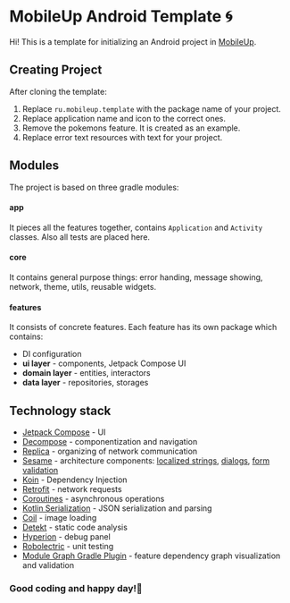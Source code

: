 # MobileUp Android Template 🌀

Hi! This is a template for initializing an Android project in [MobileUp](https://mobileup.ru/).

## Creating Project

After cloning the template:

1. Replace `ru.mobileup.template` with the package name of your project.
2. Replace application name and icon to the correct ones.
3. Remove the pokemons feature. It is created as an example.
4. Replace error text resources with text for your project.

## Modules
The project is based on three gradle modules:

#### app
It pieces all the features together, contains `Application` and `Activity` classes. Also all tests are placed here.

#### core
It contains general purpose things: error handing, message showing, network, theme, utils, reusable widgets.

#### features
It consists of concrete features. Each feature has its own package which contains:
- DI configuration
- **ui layer** - components, Jetpack Compose UI
- **domain layer** - entities, interactors
- **data layer** - repositories, storages

## Technology stack
- [Jetpack Compose](https://developer.android.com/jetpack/compose) - UI
- [Decompose](https://github.com/arkivanov/Decompose) - componentization and navigation
- [Replica](https://github.com/aartikov/Replica) - organizing of network communication
- [Sesame](https://github.com/aartikov/Sesame) - architecture components: [localized strings](https://github.com/aartikov/Sesame/tree/master/sesame-localized-string), [dialogs](https://github.com/aartikov/Sesame/tree/master/sesame-dialog), [form validation](https://github.com/aartikov/Sesame/tree/master/sesame-compose-form)
- [Koin](https://github.com/InsertKoinIO/koin) - Dependency Injection
- [Retrofit](https://github.com/square/retrofit) - network requests
- [Coroutines](https://developer.android.com/kotlin/coroutines) - asynchronous operations
- [Kotlin Serialization](https://github.com/Kotlin/kotlinx.serialization) - JSON serialization and parsing
- [Coil](https://github.com/coil-kt/coil) - image loading
- [Detekt](https://github.com/detekt/detekt) - static code analysis
- [Hyperion](https://github.com/willowtreeapps/Hyperion-Android) - debug panel
- [Robolectric](https://github.com/robolectric/robolectric) - unit testing
- [Module Graph Gradle Plugin](https://github.com/MobileUpLLC/Module-Graph-Gradle-Plugin) - feature dependency graph visualization and validation

### Good coding and happy day!🤘